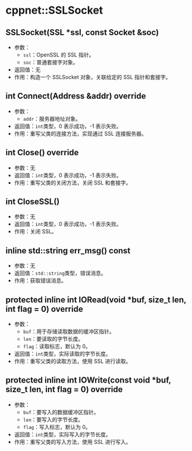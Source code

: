 # cppnet::SSLSocket
## SSLSocket(SSL \*ssl, const Socket &soc)
- 参数：
    - `ssl`：OpenSSL 的 SSL 指针。
    - `soc`：普通套接字对象。
- 返回值：无
- 作用：构造一个 SSLSocket 对象，关联给定的 SSL 指针和套接字。
## int Connect(Address &addr) override
- 参数：
    - `addr`：服务器地址对象。
- 返回值：`int`类型，0 表示成功，-1 表示失败。
- 作用：重写父类的连接方法，实现通过 SSL 连接服务器。
## int Close() override
- 参数：无
- 返回值：`int`类型，0 表示成功，-1 表示失败。
- 作用：重写父类的关闭方法，关闭 SSL 和套接字。
## int CloseSSL()
- 参数：无
- 返回值：`int`类型，0 表示成功，-1 表示失败。
- 作用：关闭 SSL。
## inline std::string err_msg() const
- 参数：无
- 返回值：`std::string`类型，错误消息。
- 作用：获取错误消息。
## protected inline int IORead(void \*buf, size_t len, int flag = 0) override
- 参数：
    - `buf`：用于存储读取数据的缓冲区指针。
    - `len`：要读取的字节长度。
    - `flag`：读取标志，默认为 0。
- 返回值：`int`类型，实际读取的字节长度。
- 作用：重写父类的读取方法，使用 SSL 进行读取。
## protected inline int IOWrite(const void \*buf, size_t len, int flag = 0) override
- 参数：
    - `buf`：要写入的数据缓冲区指针。
    - `len`：要写入的字节长度。
    - `flag`：写入标志，默认为 0。
- 返回值：`int`类型，实际写入的字节长度。
- 作用：重写父类的写入方法，使用 SSL 进行写入。
